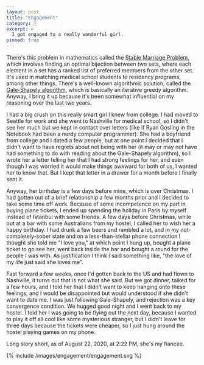 ```yaml
---
layout: post
title: "Engagement"
category: 💍
excerpt: >
  I got engaged to a really wonderful girl.
pinned: true
---
```


There's this problem in mathematics called the [Stable Marriage Problem][stable-marriage-problem], which involves finding an optimal bijection between two sets, where each element in a set has a ranked list of preferred members from the other set. It's used in matching medical school students to residency programs, among other things. There's a well-known algorithmic solution, called the [Gale-Shapely algorithm][gale-shapely], which is basically an iterative greedy algorithm. Anyway, I bring it up because it's been somewhat influential on my reasoning over the last two years.

I had a big crush on this really smart girl I knew from college. I had moved to Seattle for work and she went to Nashville for medical school, so I didn't see her much but we kept in contact over letters (like if Ryan Gosling in the Notebook had been a nerdy computer programmer). She had a boyfriend from college and I dated a few people, but at one point I decided that I didn't want to have regrets about not being with her (it may or may not have had something to do with reading about the Gale-Shapely algorithm), so I wrote her a letter telling her that I had strong feelings for her, and even though I was worried it would make things awkward for both of us, I wanted her to know that. But I kept that letter in a drawer for a month before I finally sent it.

Anyway, her birthday is a few days before mine, which is over Christmas. I had gotten out of a brief relationship a few months prior and I decided to take some time off work. Because of some incompetence on my part in buying plane tickets, I ended up spending the holiday in Paris by myself instead of Istanbul with some friends. A few days before Christmas, while out at a bar with some Australians from my hostel, I called her to wish her a happy birthday. I had drunk a few beers and rambled a lot, and in my not-completely-sober state and on a less-than-stellar phone connection I thought she told me "I love you," at which point I hung up, bought a plane ticket to go see her, went back inside the bar and bought a round for the people I was with. As justification I think I said something like, "the love of my life just said she loves me".

Fast forward a few weeks, once I'd gotten back to the US and had flown to Nashville, it turns out that is not what she said. But we got dinner, talked for a few hours, and I told her that I didn't want to keep hanging onto these feelings, and I would be disappointed but would understood if she didn't want to date me. I was just following Gale-Shapely, and rejection was a key convergence condition. We hugged good night and I went back to my hostel. I told her I was going to be flying out the next day, because I wanted to play it off all cool like some mysterious stranger, but I didn't leave for three days because the tickets were cheaper, so I just hung around the hostel playing games on my phone.

Long story short, as of August 22, 2020, at 2:22 PM, she's my fiancee.

{% include /images/engagement/engagement.svg %}

[stable-marriage-problem]: https://en.wikipedia.org/wiki/Stable_marriage_problem
[gale-shapely]: https://en.wikipedia.org/wiki/Gale%E2%80%93Shapley_algorithm
